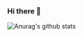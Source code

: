 ### Hi there 👋

![Anurag's github stats](https://github-readme-stats.vercel.app/api?username=wn1967)
